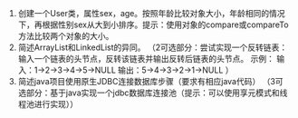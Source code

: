 1.	创建一个User类，属性sex，age。按照年龄比较对象大小，年龄相同的情况下，再根据性别sex从大到小排序。提示：使用对象的compare或compareTo方法比较两个对象的大小。
2.	简述ArrayList和LinkedList的异同。
      （2可选部分：尝试实现一个反转链表：输入一个链表的头节点，反转该链表并输出反转后链表的头节点。
      示例：
      输入：1->2->3->4->5->NULL
      输出：5->4->3->2->1->NULL
      ）
3.	简述java项目使用原生JDBC连接数据库步骤（要求有相应java代码）
      （3可选部分：基于java实现一个jdbc数据库连接池（提示：可以使用享元模式和线程池进行实现））
